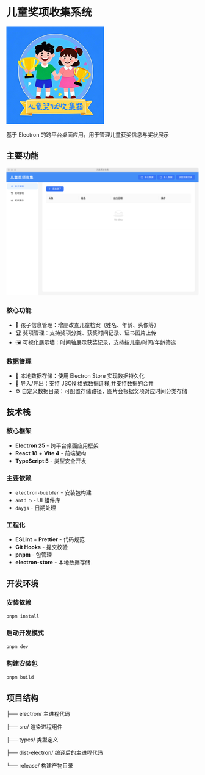 # 儿童奖项收集系统

![儿童奖项手机系统](./doc/logo.png)

基于 Electron 的跨平台桌面应用，用于管理儿童获奖信息与奖状展示

## 主要功能

![儿童奖项手机系统](./doc/ui.png)

### 核心功能

- 👦 孩子信息管理：增删改查儿童档案（姓名、年龄、头像等）
- 🏆 奖项管理：支持奖项分类、获奖时间记录、证书图片上传
- 🖼️ 可视化展示墙：时间轴展示获奖记录，支持按儿童/时间/年龄筛选

### 数据管理

- 📁 本地数据存储：使用 Electron Store 实现数据持久化
- 🔄 导入/导出：支持 JSON 格式数据迁移,并支持数据的合并
- ⚙️ 自定义数据目录：可配置存储路径，图片会根据奖项对应时间分类存储

## 技术栈

### 核心框架

- **Electron 25** - 跨平台桌面应用框架
- **React 18** + **Vite 4** - 前端架构
- **TypeScript 5** - 类型安全开发

### 主要依赖

- `electron-builder` - 安装包构建
- `antd 5` - UI 组件库
- `dayjs` - 日期处理

### 工程化

- **ESLint** + **Prettier** - 代码规范
- **Git Hooks** - 提交校验
- **pnpm** - 包管理
- **electron-store** - 本地数据存储

## 开发环境

### 安装依赖

```bash
pnpm install
```

### 启动开发模式

```bash
pnpm dev
```

### 构建安装包

```bash
pnpm build
```

## 项目结构

├── electron/ 主进程代码

├── src/ 渲染进程组件

├── types/ 类型定义

├── dist-electron/ 编译后的主进程代码

└── release/ 构建产物目录

